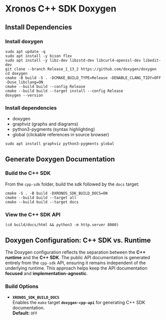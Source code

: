 # Xronos C++ SDK Doxygen

## Install Dependencies

### Install doxygen

```shell
sudo apt update -q
sudo apt install -y bison flex
sudo apt install -y libz-dev libzstd-dev libcurl4-openssl-dev libedit-dev
git clone --branch Release_1_13_2 https://github.com/doxygen/doxygen
cd doxygen
cmake -B build -S . -DCMAKE_BUILD_TYPE=Release -DENABLE_CLANG_TIDY=OFF -Duse_libclang=ON
cmake --build build --config Release
cmake --build build --target install --config Release
doxygen --version
```

### Install dependencies

- doxygen
- graphviz (graphs and diagrams)
- python3-pygments (syntax highlighting)
- global (clickable references in source browser)

```shell
sudo apt install graphviz python3-pygments global
```

## Generate Doxygen Documentation

### Build the C++ SDK

From the `cpp-sdk` folder, build the sdk followed by the `docs` target:

```shell
cmake -S . -B build -DXRONOS_SDK_BUILD_DOCS=ON
cmake --build build --target all
cmake --build build --target docs
```

### View the C++ SDK API

```shell
(cd build/docs/html && python3 -m http.server 8000)
```

## Doxygen Configuration: C++ SDK vs. Runtime

The Doxygen configuration reflects the separation between the **C++ runtime** and the **C++ SDK**. The public API documentation is generated entirely from the `cpp-sdk` API, ensuring it remains independent of the underlying runtime. This approach helps keep the API documentation **focused** and **implementation-agnostic**.

### Build Options

- **`XRONOS_SDK_BUILD_DOCS`**  
  Enables the `make` target **`doxygen-cpp-api`** for generating C++ SDK documentation.  
  **Default:** `OFF`
